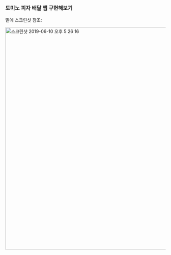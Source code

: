 <h3> 도미노 피자 배달 앱 구현해보기 </h3>

밑에 스크린샷 참조:

<img width="700" alt="스크린샷 2019-06-10 오후 5 26 16" src="https://user-images.githubusercontent.com/29372705/59182568-0ddd9180-8ba5-11e9-9b3b-2e33fbdd7965.png">
